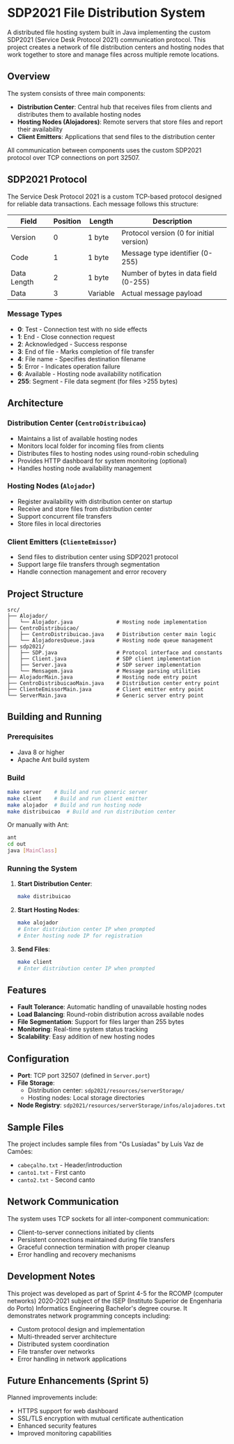 # SDP2021 File Distribution System

A distributed file hosting system built in Java implementing the custom SDP2021 (Service Desk Protocol 2021) communication protocol. This project creates a network of file distribution centers and hosting nodes that work together to store and manage files across multiple remote locations.

## Overview

The system consists of three main components:
- **Distribution Center**: Central hub that receives files from clients and distributes them to available hosting nodes
- **Hosting Nodes (Alojadores)**: Remote servers that store files and report their availability 
- **Client Emitters**: Applications that send files to the distribution center

All communication between components uses the custom SDP2021 protocol over TCP connections on port 32507.

## SDP2021 Protocol

The Service Desk Protocol 2021 is a custom TCP-based protocol designed for reliable data transactions. Each message follows this structure:

| Field | Position | Length | Description |
|-------|----------|---------|-------------|
| Version | 0 | 1 byte | Protocol version (0 for initial version) |
| Code | 1 | 1 byte | Message type identifier (0-255) |
| Data Length | 2 | 1 byte | Number of bytes in data field (0-255) |
| Data | 3 | Variable | Actual message payload |

### Message Types

- **0**: Test - Connection test with no side effects
- **1**: End - Close connection request
- **2**: Acknowledged - Success response
- **3**: End of file - Marks completion of file transfer
- **4**: File name - Specifies destination filename
- **5**: Error - Indicates operation failure
- **6**: Available - Hosting node availability notification
- **255**: Segment - File data segment (for files >255 bytes)

## Architecture

### Distribution Center (`CentroDistribuicao`)
- Maintains a list of available hosting nodes
- Monitors local folder for incoming files from clients
- Distributes files to hosting nodes using round-robin scheduling
- Provides HTTP dashboard for system monitoring (optional)
- Handles hosting node availability management

### Hosting Nodes (`Alojador`)
- Register availability with distribution center on startup
- Receive and store files from distribution center
- Support concurrent file transfers
- Store files in local directories

### Client Emitters (`ClienteEmissor`)
- Send files to distribution center using SDP2021 protocol
- Support large file transfers through segmentation
- Handle connection management and error recovery

## Project Structure

```
src/
├── Alojador/
│   └── Alojador.java              # Hosting node implementation
├── CentroDistribuicao/
│   ├── CentroDistribuicao.java    # Distribution center main logic
│   └── AlojadoresQueue.java       # Hosting node queue management
├── sdp2021/
│   ├── SDP.java                   # Protocol interface and constants
│   ├── Client.java                # SDP client implementation
│   ├── Server.java                # SDP server implementation
│   └── Mensagem.java              # Message parsing utilities
├── AlojadorMain.java              # Hosting node entry point
├── CentroDistribuicaoMain.java    # Distribution center entry point
├── ClienteEmissorMain.java        # Client emitter entry point
└── ServerMain.java                # Generic server entry point
```

## Building and Running

### Prerequisites
- Java 8 or higher
- Apache Ant build system

### Build
```bash
make server    # Build and run generic server
make client    # Build and run client emitter
make alojador  # Build and run hosting node
make distribuicao  # Build and run distribution center
```

Or manually with Ant:
```bash
ant
cd out
java [MainClass]
```

### Running the System

1. **Start Distribution Center**:
   ```bash
   make distribuicao
   ```

2. **Start Hosting Nodes**:
   ```bash
   make alojador
   # Enter distribution center IP when prompted
   # Enter hosting node IP for registration
   ```

3. **Send Files**:
   ```bash
   make client
   # Enter distribution center IP when prompted
   ```

## Features

- **Fault Tolerance**: Automatic handling of unavailable hosting nodes
- **Load Balancing**: Round-robin distribution across available nodes
- **File Segmentation**: Support for files larger than 255 bytes
- **Monitoring**: Real-time system status tracking
- **Scalability**: Easy addition of new hosting nodes

## Configuration

- **Port**: TCP port 32507 (defined in `Server.port`)
- **File Storage**: 
  - Distribution center: `sdp2021/resources/serverStorage/`
  - Hosting nodes: Local storage directories
- **Node Registry**: `sdp2021/resources/serverStorage/infos/alojadores.txt`

## Sample Files

The project includes sample files from "Os Lusíadas" by Luís Vaz de Camões:
- `cabeçalho.txt` - Header/introduction
- `canto1.txt` - First canto
- `canto2.txt` - Second canto

## Network Communication

The system uses TCP sockets for all inter-component communication:
- Client-to-server connections initiated by clients
- Persistent connections maintained during file transfers
- Graceful connection termination with proper cleanup
- Error handling and recovery mechanisms

## Development Notes

This project was developed as part of Sprint 4-5 for the RCOMP (computer networks) 2020-2021 subject of the ISEP (Instituto Superior de Engenharia do Porto) Informatics Engineering Bachelor's degree course. It demonstrates network programming concepts including:
- Custom protocol design and implementation
- Multi-threaded server architecture
- Distributed system coordination
- File transfer over networks
- Error handling in network applications

## Future Enhancements (Sprint 5)

Planned improvements include:
- HTTPS support for web dashboard
- SSL/TLS encryption with mutual certificate authentication
- Enhanced security features
- Improved monitoring capabilities
